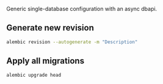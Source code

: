 Generic single-database configuration with an async dbapi.

## Generate new revision

```bash
alembic revision --autogenerate -m "Description"
```

## Apply all migrations

```bash
alembic upgrade head
```
